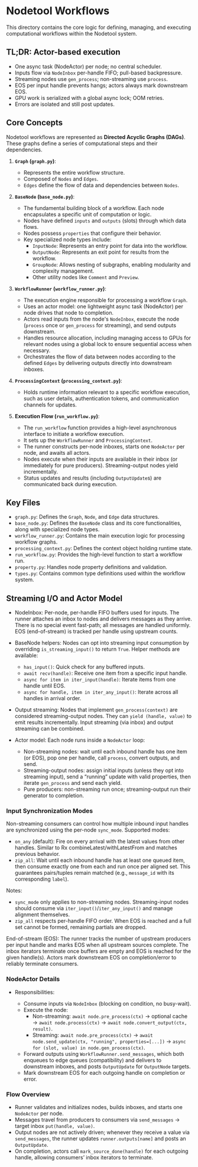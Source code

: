 # Nodetool Workflows

This directory contains the core logic for defining, managing, and executing computational workflows within the Nodetool system.

## TL;DR: Actor-based execution

- One async task (NodeActor) per node; no central scheduler.
- Inputs flow via `NodeInbox` per-handle FIFO; pull-based backpressure.
- Streaming nodes use `gen_process`; non-streaming use `process`.
- EOS per input handle prevents hangs; actors always mark downstream EOS.
- GPU work is serialized with a global async lock; OOM retries.
- Errors are isolated and still post updates.

## Core Concepts

Nodetool workflows are represented as **Directed Acyclic Graphs (DAGs)**. These graphs define a series of computational steps and their dependencies.

1.  **`Graph` (`graph.py`)**:

    - Represents the entire workflow structure.
    - Composed of `Nodes` and `Edges`.
    - `Edges` define the flow of data and dependencies between `Nodes`.

2.  **`BaseNode` (`base_node.py`)**:

    - The fundamental building block of a workflow. Each node encapsulates a specific unit of computation or logic.
    - Nodes have defined `inputs` and `outputs` (slots) through which data flows.
    - Nodes possess `properties` that configure their behavior.
    - Key specialized node types include:
      - `InputNode`: Represents an entry point for data into the workflow.
      - `OutputNode`: Represents an exit point for results from the workflow.
      - `GroupNode`: Allows nesting of subgraphs, enabling modularity and complexity management.
      - Other utility nodes like `Comment` and `Preview`.

3.  **`WorkflowRunner` (`workflow_runner.py`)**:

    - The execution engine responsible for processing a workflow `Graph`.
    - Uses an actor model: one lightweight async task (NodeActor) per node drives that node to completion.
    - Actors read inputs from the node's `NodeInbox`, execute the node (`process` once or `gen_process` for streaming), and send outputs downstream.
    - Handles resource allocation, including managing access to GPUs for relevant nodes using a global lock to ensure sequential access when necessary.
    - Orchestrates the flow of data between nodes according to the defined `Edges` by delivering outputs directly into downstream inboxes.

4.  **`ProcessingContext` (`processing_context.py`)**:

    - Holds runtime information relevant to a specific workflow execution, such as user details, authentication tokens, and communication channels for updates.

5.  **Execution Flow (`run_workflow.py`)**:
    - The `run_workflow` function provides a high-level asynchronous interface to initiate a workflow execution.
    - It sets up the `WorkflowRunner` and `ProcessingContext`.
    - The runner constructs per-node inboxes, starts one `NodeActor` per node, and awaits all actors.
    - Nodes execute when their inputs are available in their inbox (or immediately for pure producers). Streaming-output nodes yield incrementally.
    - Status updates and results (including `OutputUpdate`s) are communicated back during execution.

## Key Files

- `graph.py`: Defines the `Graph`, `Node`, and `Edge` data structures.
- `base_node.py`: Defines the `BaseNode` class and its core functionalities, along with specialized node types.
- `workflow_runner.py`: Contains the main execution logic for processing workflow graphs.
- `processing_context.py`: Defines the context object holding runtime state.
- `run_workflow.py`: Provides the high-level function to start a workflow run.
- `property.py`: Handles node property definitions and validation.
- `types.py`: Contains common type definitions used within the workflow system.

## Streaming I/O and Actor Model

- NodeInbox: Per-node, per-handle FIFO buffers used for inputs. The runner attaches an inbox to nodes and delivers messages as they arrive. There is no special event fast-path; all messages are handled uniformly. EOS (end-of-stream) is tracked per handle using upstream counts.

- BaseNode helpers: Nodes can opt into streaming input consumption by overriding `is_streaming_input()` to return `True`. Helper methods are available:

  - `has_input()`: Quick check for any buffered inputs.
  - `await recv(handle)`: Receive one item from a specific input handle.
  - `async for item in iter_input(handle)`: Iterate items from one handle until EOS.
  - `async for handle, item in iter_any_input()`: Iterate across all handles in arrival order.

- Output streaming: Nodes that implement `gen_process(context)` are considered streaming-output nodes. They can `yield (handle, value)` to emit results incrementally. Input streaming (via inbox) and output streaming can be combined.
- Actor model: Each node runs inside a `NodeActor` loop:
  - Non-streaming nodes: wait until each inbound handle has one item (or EOS), pop one per handle, call `process`, convert outputs, and send.
  - Streaming-output nodes: assign initial inputs (unless they opt into streaming input), send a “running” update with valid properties, then iterate `gen_process` and send each yield.
  - Pure producers: non-streaming run once; streaming-output run their generator to completion.

### Input Synchronization Modes

Non-streaming consumers can control how multiple inbound input handles are synchronized using the per-node `sync_mode`. Supported modes:

- `on_any` (default): Fire on every arrival with the latest values from other handles. Similar to Rx combineLatest/withLatestFrom and matches previous behavior.
- `zip_all`: Wait until each inbound handle has at least one queued item, then consume exactly one from each and run once per aligned set. This guarantees pairs/tuples remain matched (e.g., `message_id` with its corresponding `label`).

Notes:

- `sync_mode` only applies to non-streaming nodes. Streaming-input nodes should consume via `iter_input()`/`iter_any_input()` and manage alignment themselves.
- `zip_all` respects per-handle FIFO order. When EOS is reached and a full set cannot be formed, remaining partials are dropped.

End-of-stream (EOS): The runner tracks the number of upstream producers per input handle and marks EOS when all upstream sources complete. The inbox iterators terminate once buffers are empty and EOS is reached for the given handle(s). Actors mark downstream EOS on completion/error to reliably terminate consumers.

### NodeActor Details

- Responsibilities:

  - Consume inputs via `NodeInbox` (blocking on condition, no busy-wait).
  - Execute the node:
    - Non-streaming: `await node.pre_process(ctx)` → optional cache → `await node.process(ctx)` → `await node.convert_output(ctx, result)`.
    - Streaming: `await node.pre_process(ctx)` → `await node.send_update(ctx, "running", properties=[...])` → `async for (slot, value) in node.gen_process(ctx)`.
  - Forward outputs using `WorkflowRunner.send_messages`, which both enqueues to edge queues (compatibility) and delivers to downstream inboxes, and posts `OutputUpdate` for `OutputNode` targets.
  - Mark downstream EOS for each outgoing handle on completion or error.

### Flow Overview

- Runner validates and initializes nodes, builds inboxes, and starts one `NodeActor` per node.
- Messages travel from producers to consumers via `send_messages` → target inbox `put(handle, value)`.
- Output nodes are not actively driven; whenever they receive a value via `send_messages`, the runner updates `runner.outputs[name]` and posts an `OutputUpdate`.
- On completion, actors call `mark_source_done(handle)` for each outgoing handle, allowing consumers’ inbox iterators to terminate.
